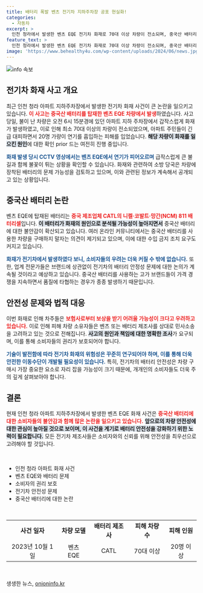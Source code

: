 ```yaml
---
title: 배터리 폭발 벤츠 전기차 지하주차장 공포 현실화!
categories:
  - 자동차
excerpt: >
  인천 청라에서 발생한 벤츠 EQE 전기차 화재로 70대 이상 차량이 전소되며, 중국산 배터리의 안전성에 대한 우려가 확산되고 있다. 피해 차주들은 보험 보상에 어려움 겪는 가운데, 소송 움직임도 고개를 들고 있다.
feature_text: >
  인천 청라에서 발생한 벤츠 EQE 전기차 화재로 70대 이상 차량이 전소되며, 중국산 배터리의 안전성에 대한 우려가 확산되고 있다. 피해 차주들은 보험 보상에 어려움 겪는 가운데, 소송 움직임도 고개를 들고 있다.
image: 'https://www.behealthy4u.com/wp-content/uploads/2024/06/news.jpg'
---
```


<p><img src="https://www.behealthy4u.com/wp-content/uploads/2024/06/news.jpg" alt="info 속보" /></p>

<h2 data-ke-size="size26">전기차 화재 사고 개요</h2>

<p data-ke-size="size16">최근 인천 청라 아파트 지하주차장에서 발생한 전기차 화재 사건이 큰 논란을 일으키고 있습니다. <b><span style="color: #ee2323;">이 사고는 중국산 배터리를 탑재한 벤츠 EQE 차량에서 발생</span></b>하였습니다. 사고 당일, 불이 난 차량은 오전 6시 15분경에 있던 아파트 지하 주차장에서 갑작스럽게 화재가 발생하였고, 이로 인해 최소 70대 이상의 차량이 전소되었으며, 아파트 주민들이 긴급 대피하면서 20명 가량이 연기를 흡입하는 피해를 입었습니다. <b><span style="background-color: #21538527;">해당 차량이 화재를 일으킨 원인</span></b>에 대한 확인 prior 드는 여전히 진행 중입니다.</p>

<p data-ke-size="size16"><b><span style="color: #1a5490;">화재 발생 당시 CCTV 영상에서는 벤츠 EQE에서 연기가 피어오르며</span></b> 급작스럽게 큰 불길과 함께 불꽃이 튀는 상황을 확인할 수 있습니다. 화재와 관련하여 소방 당국은 차량에 장착된 배터리의 문제 가능성을 검토하고 있으며, 이와 관련된 정보가 계속해서 공개되고 있는 상황입니다.</p>

<h2 data-ke-size="size26">중국산 배터리 논란</h2>

<p data-ke-size="size16">벤츠 EQE에 탑재된 배터리는 <b><span style="color: #ee2323;">중국 제조업체 CATL의 니켈·코발트·망간(NCM) 811 배터리셀</span></b>입니다. <b><span style="background-color: #21538527;">이 배터리가 화재의 원인으로 분석될 가능성이 높아지면서</span></b> 중국산 배터리에 대한 불안감이 확산되고 있습니다. 여러 온라인 커뮤니티에서는 중국산 배터리를 사용한 차량을 구매하지 말자는 의견이 제기되고 있으며, 이에 대한 수입 금지 조치 요구도 커지고 있습니다.</p>

<p data-ke-size="size16"><b><span style="color: #1a5490;">화재가 전기차에서 발생하였다 보니, 소비자들의 우려는 더욱 커질 수 밖에 없습니다.</span></b> 또한, 업계 전문가들은 브랜드에 상관없이 전기차의 배터리 안정성 문제에 대한 논의가 계속될 것이라고 예상하고 있습니다. 중국산 배터리를 사용하는 고가 브랜드들이 가격 경쟁을 지속하면서 품질에 타협하는 경우가 종종 발생하기 때문입니다.</p>

<h2 data-ke-size="size26">안전성 문제와 법적 대응</h2>

<p data-ke-size="size16">이번 화재로 인해 차주들은 <b><span style="color: #ee2323;">보험사로부터 보상을 받기 어려울 가능성이 크다고 우려하고 있습니다.</span></b> 이로 인해 피해 차량 소유자들은 벤츠 또는 배터리 제조사를 상대로 민사소송을 고려하고 있는 것으로 전해집니다. <b><span style="background-color: #21538527;">사고의 원인과 책임에 대한 명확한 조사</span></b>가 요구되며, 이를 통해 소비자들의 권리가 보호되어야 합니다.</p>

<p data-ke-size="size16"><b><span style="color: #1a5490;">기술이 발전함에 따라 전기차 화재의 위험성은 꾸준히 연구되어야 하며, 이를 통해 더욱 안전한 이동수단이 개발될 필요성이 있습니다.</span></b> 특히, 전기차의 배터리 안전성은 차량 구매시 가장 중요한 요소로 자리 잡을 가능성이 크기 때문에, 개개인의 소비자들도 더욱 주의 깊게 살펴보아야 합니다.</p>

<h2 data-ke-size="size26">결론</h2>

<p data-ke-size="size16">현재 인천 청라 아파트 지하주차장에서 발생한 벤츠 EQE 화재 사건은 <b><span style="color: #ee2323;">중국산 배터리에 대한 소비자들의 불안감과 함께 많은 논란을 일으키고 있습니다.</span></b> <b><span style="background-color: #21538527;">앞으로의 차량 안전성에 대한 관심이 높아질 것으로 보이며, 이 사건을 계기로 배터리 안전성을 강화하기 위한 노력이 필요합니다.</span></b> 모든 전기차 제조사들은 소비자와의 신뢰를 위해 안전성을 최우선으로 고려해야 할 것입니다.</p>

<p data-ke-size="size16">&nbsp;</p>

<ul>
    <li>인천 청라 아파트 화재 사건</li>
    <li>벤츠 EQE와 배터리 문제</li>
    <li>소비자의 권리 보호</li>
    <li>전기차 안전성 문제</li>
    <li>중국산 배터리에 대한 논란</li>
</ul>

<p data-ke-size="size16">&nbsp;</p>

<table style="width: 100%;">
    <tr>
        <td style="text-align: center; height: 17px;"><b>사건 일자</b></td>
        <td style="text-align: center; height: 17px;"><b>차량 모델</b></td>
        <td style="text-align: center; height: 17px;"><b>배터리 제조사</b></td>
        <td style="text-align: center; height: 17px;"><b>피해 차량 수</b></td>
        <td style="text-align: center; height: 17px;"><b>피해 인원</b></td>
    </tr>
    <tr>
        <td style="text-align: center; height: 17px;">2023년 10월 1일</td>
        <td style="text-align: center; height: 17px;">벤츠 EQE</td>
        <td style="text-align: center; height: 17px;">CATL</td>
        <td style="text-align: center; height: 17px;">70대 이상</td>
        <td style="text-align: center; height: 17px;">20명 이상</td>
    </tr>
</table>

<p data-ke-size="size16">&nbsp;</p>
생생한 뉴스, <a href="https://onioninfo.kr" rel="dofollow">onioninfo.kr</a>


